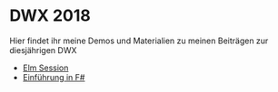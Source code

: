 # DWX 2018

Hier findet ihr meine Demos und Materialien zu meinen Beiträgen zur diesjährigen DWX

- [Elm Session](./ElmSession)
- [Einführung in F#](./Usergroup)